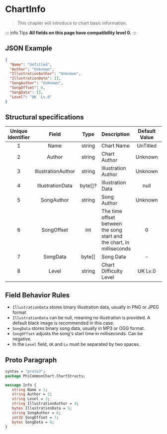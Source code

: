 ﻿# ChartInfo

>This chapter will introduce to chart basic information.

::: info Tips
**All fields on this page have compatibility level 0.**
:::

## JSON Example

```json
{
  "Name": "UnTitled",
  "Author": "Unknown",
  "IllustrationAuthor": "Unknown",
  "IllustrationData": [],
  "SongAuthor": "Unknown",
  "SongOffset": 0,
  "SongData": [],
  "Level": "UK  Lv.0"
}
```

## Structural specifications

| Unique Identifier |       Field        |  Type   | Description                                                           | Default Value | Added Version |
|:-----------------:|:------------------:|:-------:|:----------------------------------------------------------------------|:-------------:|:-------------:|
|         1         |        Name        | string  | Chart Name                                                            |   UnTitled    |       1       |
|         2         |       Author       | string  | Chart Author                                                          |    Unknown    |       1       |
|         3         | IllustrationAuthor | string  | Illustration Author                                                   |    Unknown    |       1       |
|         4         |  IllustrationData  | byte[]? | Illustration Data                                                     |     null      |       1       |
|         5         |     SongAuthor     | string  | Song Author                                                           |    Unknown    |       1       |
|         6         |     SongOffset     |   int   | The time offset between the song start and the chart, in milliseconds |       0       |       1       |
|         7         |      SongData      | byte[]  | Song Data                                                             |       -       |       1       |
|         8         |       Level        | string  | Chart Difficulty Level                                                |   UK  Lv.0    |       1       |

## Field Behavior Rules

- `IllustrationData` stores binary illustration data, usually in PNG or JPEG format
- `IllustrationData` can be null, meaning no illustration is provided. A default black image is recommended in this case.
- `SongData` stores binary song data, usually in MP3 or OGG format.
- `SongOffset` adjusts the song's start time in milliseconds. Can be negative.
- In the `Level` field, `UK` and `Lv` must be separated by two spaces.

## Proto Paragraph

```protobuf
syntax = "proto3";
package PhiCommonChart.ChartStructs;

message Info {
   string Name = 1;
   string Author = 2;
   string Level = 3;
   string IllustrationAuthor = 4;
   bytes IllustrationData = 5;
   string SongAuthor = 6;
   int32 SongOffset = 7;
   bytes SongData = 8;
}
```
